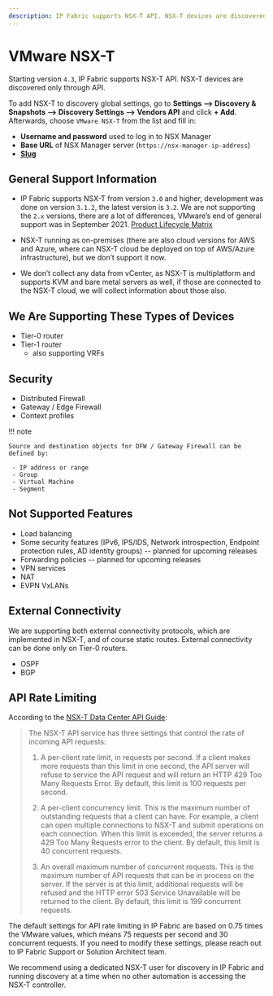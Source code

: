 ```yaml
---
description: IP Fabric supports NSX-T API. NSX-T devices are discovered only through API.
---
```


# VMware NSX-T

Starting version `4.3`, IP Fabric supports NSX-T API. NSX-T devices are discovered only through API.

To add NSX-T to discovery global settings, go to **Settings --> Discovery & Snapshots --> Discovery Settings --> Vendors API** and click **+ Add**. Afterwards, choose `VMware NSX-T` from the list and fill in:

- **Username and password** used to log in to NSX Manager
- **Base URL** of NSX Manager server (`https://nsx-manager-ip-address`)
- [**Slug**](index.md#slug-and-comment)

## General Support Information

- IP Fabric supports NSX-T from version `3.0` and higher,
  development was done on version `3.1.2`, the latest version is `3.2`. We
  are not supporting the `2.x` versions, there are a lot of differences,
  VMware’s end of general support was in September 2021. [Product Lifecycle Matrix](https://lifecycle.vmware.com/#/)

- NSX-T running as on-premises (there are also cloud versions for AWS
  and Azure, where can NSX-T cloud be deployed on top of AWS/Azure
  infrastructure), but we don’t support it now.

- We don’t collect any data from vCenter, as NSX-T is multiplatform
  and supports KVM and bare metal servers as well, if those are
  connected to the NSX-T cloud, we will collect information about
  those also.

## We Are Supporting These Types of Devices

- Tier-0 router
- Tier-1 router
  - also supporting VRFs

## Security

- Distributed Firewall
- Gateway / Edge Firewall
- Context profiles

!!! note

    Source and destination objects for DFW / Gateway Firewall can be defined by:

     - IP address or range
     - Group
     - Virtual Machine
     - Segment

## Not Supported Features

- Load balancing
- Some security features (IPv6, IPS/IDS, Network introspection, Endpoint protection rules,
  AD identity groups) -- planned for upcoming releases
- Forwarding policies -- planned for upcoming releases
- VPN services
- NAT
- EVPN VxLANs

## External Connectivity

We are supporting both external connectivity protocols, which are
implemented in NSX-T, and of course static routes. External connectivity
can be done only on Tier-0 routers.

- OSPF
- BGP

## API Rate Limiting

According to the
[NSX-T Data Center API Guide](https://vdc-download.vmware.com/vmwb-repository/dcr-public/d6de7a5e-636f-4677-8dbd-6f4ba91fa5e0/36b4881c-41cd-4c46-81d1-b2ca3a6c693b/api.html#mainFrame):

> The NSX-T API service has three settings that control the rate of incoming API
> requests:
>
> 1) A per-client rate limit, in requests per second. If a client makes more
> requests than this limit in one second, the API server will refuse to service
> the API request and will return an HTTP 429 Too Many Requests Error. By
> default, this limit is 100 requests per second.
>
> 2) A per-client concurrency limit. This is the maximum number of outstanding
> requests that a client can have. For example, a client can open multiple
> connections to NSX-T and submit operations on each connection. When this limit
> is exceeded, the server returns a 429 Too Many Requests error to the client.
> By default, this limit is 40 concurrent requests.
>
> 3) An overall maximum number of concurrent requests. This is the maximum
> number of API requests that can be in process on the server. If the server is
> at this limit, additional requests will be refused and the HTTP error 503
> Service Unavailable will be returned to the client. By default, this limit is
> 199 concurrent requests.

The default settings for API rate limiting in IP Fabric are based on 0.75 times
the VMware values, which means 75 requests per second and 30 concurrent
requests. If you need to modify these settings, please reach out to IP Fabric
Support or Solution Architect team.

We recommend using a dedicated NSX-T user for discovery in IP Fabric and running
discovery at a time when no other automation is accessing the NSX-T controller.

